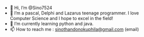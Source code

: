 - 👋 Hi, I’m @Sino7524
- 👀 I’m a pascal, Delphi and Lazarus teenage programmer. I love Computer Science and I hope to excel in the field!
- 🌱 I’m currently learning python and java.
- 📫 How to reach me : sinothandonokuphila@gmail.com (email)
<!---
Sino7524/Sino7524 is a ✨ special ✨ repository because its `README.md` (this file) appears on your GitHub profile.
You can click the Preview link to take a look at your changes.
--->
